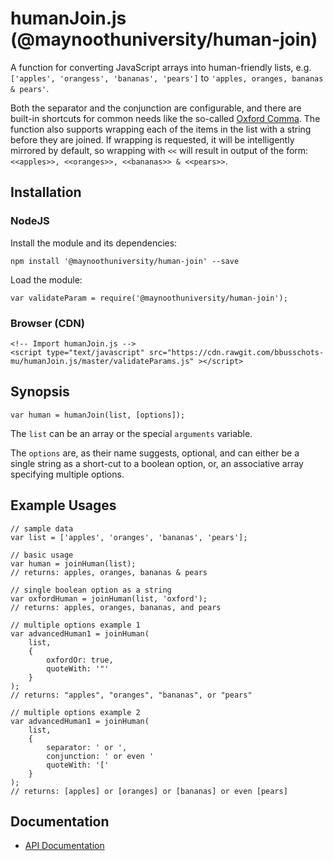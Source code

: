 # humanJoin.js (@maynoothuniversity/human-join)

A function for converting JavaScript arrays into human-friendly lists, e.g.
`['apples', 'orangess', 'bananas', 'pears']` to
`'apples, oranges, bananas & pears'`.

Both the separator and the conjunction are configurable, and there are built-in
shortcuts for common needs like the so-called
[Oxford Comma](https://en.wikipedia.org/wiki/Serial_comma). The function also
supports wrapping each of the items in the list with a string before they are
joined. If wrapping is requested, it will be intelligently mirrored by default,
so wrapping with `<<` will result in output of the form:
`<<apples>>, <<oranges>>, <<bananas>> & <<pears>>`.

## Installation

### NodeJS

Install the module and its dependencies:

```
npm install '@maynoothuniversity/human-join' --save
```

Load the module:

```
var validateParam = require('@maynoothuniversity/human-join');
```

### Browser (CDN)

```
<!-- Import humanJoin.js -->
<script type="text/javascript" src="https://cdn.rawgit.com/bbusschots-mu/humanJoin.js/master/validateParams.js" ></script>
```

## Synopsis

```
var human = humanJoin(list, [options]);
```

The `list` can be an array or the special `arguments` variable.

The `options` are, as their name suggests, optional, and can either be a single
string as a short-cut to a boolean option, or, an associative array specifying
multiple options.

## Example Usages

```
// sample data
var list = ['apples', 'oranges', 'bananas', 'pears'];

// basic usage
var human = joinHuman(list);
// returns: apples, oranges, bananas & pears

// single boolean option as a string
var oxfordHuman = joinHuman(list, 'oxford');
// returns: apples, oranges, bananas, and pears

// multiple options example 1
var advancedHuman1 = joinHuman(
    list,
    {
        oxfordOr: true,
        quoteWith: '"'
    }
);
// returns: "apples", "oranges", "bananas", or "pears"

// multiple options example 2
var advancedHuman1 = joinHuman(
    list,
    {
        separator: ' or ',
        conjunction: ' or even '
        quoteWith: '['
    }
);
// returns: [apples] or [oranges] or [bananas] or even [pears]
```

## Documentation

* [API Documentation](https://bbusschots-mu.github.io/humanJoin.js/)
